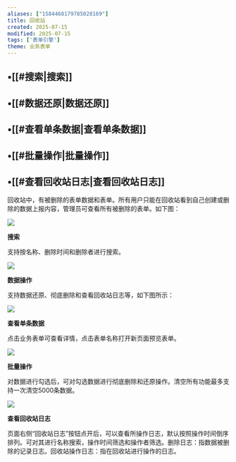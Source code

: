 ```yaml
---
aliases: ["1584468179785028169"]
title: 回收站
created: 2025-07-15
modified: 2025-07-15
tags: ['表单引擎']
theme: 业务表单
---
```


## •[[#搜索|搜索]]

## •[[#数据还原|数据还原]]

## •[[#查看单条数据|查看单条数据]]

## •[[#批量操作|批量操作]]

## •[[#查看回收站日志|查看回收站日志]]

回收站中，有被删除的表单数据和表单。所有用户只能在回收站看到自己创建或删除的数据上报内容，管理员可查看所有被删除的表单。如下图：

![](https://myhelpdoc.oss-cn-heyuan.aliyuncs.com/mdimages/a4907340ece12150564eeae345acee7e.jpg)

**搜索**

支持按名称、删除时间和删除者进行搜索。

![](https://myhelpdoc.oss-cn-heyuan.aliyuncs.com/mdimages/1b0f6f823159a6f35f480003d5ded4be.jpg)

**数据操作**

支持数据还原、彻底删除和查看回收站日志等，如下图所示：

![](https://myhelpdoc.oss-cn-heyuan.aliyuncs.com/mdimages/f1f9538ab92a4db5d58fda0b90afbe24.jpg)

**查看单条数据**

点击业务表单可查看详情，点击表单名称打开新页面预览表单。

![](https://myhelpdoc.oss-cn-heyuan.aliyuncs.com/mdimages/331863539afdfed3bf6f81d7c6318906.jpg)

**批量操作**

对数据进行勾选后，可对勾选数据进行彻底删除和还原操作。清空所有功能最多支持一次清空5000条数据。

![](https://myhelpdoc.oss-cn-heyuan.aliyuncs.com/mdimages/ad28ca6f2476593c292a656600ddd44f.jpg)

**查看回收站日志**

页面右侧“回收站日志”按钮点开后，可以查看所操作日志，默认按照操作时间倒序排列。可对其进行名称搜索，操作时间筛选和操作者筛选。删除日志：指数据被删除的记录日志。回收站操作日志：指在回收站进行操作的日志。

